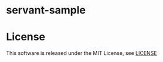 # servant-sample

# License

This software is released under the MIT License, see [LICENSE](https://github.com/reouno/servant-sample/blob/master/LICENSE)
